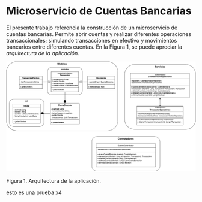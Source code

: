 # Microservicio de Cuentas Bancarias

El presente trabajo referencia la construcción de un microservicio de cuentas bancarias. Permite abrir cuentas y realizar diferentes operaciones transaccionales; simulando transacciones en efectivo y movimientos bancarios entre diferentes cuentas. En la Figura 1, se puede apreciar la _arquitectura de la aplicación_.

![](./img/saldos-micro.png)

Figura 1. Arquitectura de la aplicación.

esto es una prueba x4
